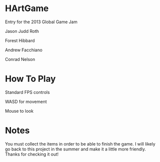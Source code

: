 HArtGame
========

Entry for the 2013 Global Game Jam

Jason Judd Roth

Forest Hibbard

Andrew Facchiano

Conrad Nelson

How To Play
===========
Standard FPS controls

WASD for movement

Mouse to look

Notes
=====
You must collect the items in order to be able to finish the game. I will
likely go back to this project in the summer and make it a little more
friendly. Thanks for checking it out!
